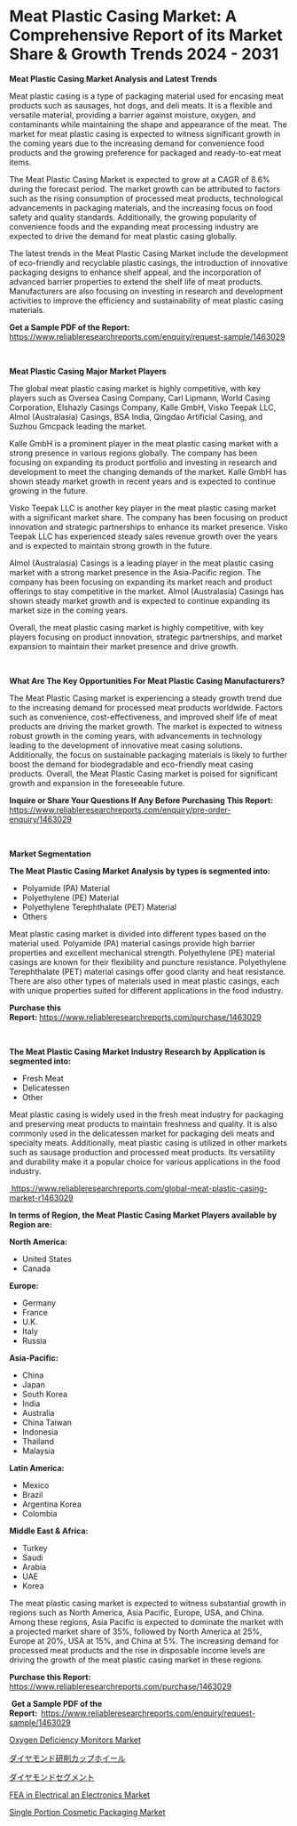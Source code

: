 <p><h1>Meat Plastic Casing Market: A Comprehensive Report of its Market Share & Growth Trends 2024 - 2031</h1></p><p><strong>Meat Plastic Casing Market Analysis and Latest Trends</strong></p>
<p><p>Meat plastic casing is a type of packaging material used for encasing meat products such as sausages, hot dogs, and deli meats. It is a flexible and versatile material, providing a barrier against moisture, oxygen, and contaminants while maintaining the shape and appearance of the meat. The market for meat plastic casing is expected to witness significant growth in the coming years due to the increasing demand for convenience food products and the growing preference for packaged and ready-to-eat meat items.</p><p>The Meat Plastic Casing Market is expected to grow at a CAGR of 8.6% during the forecast period. The market growth can be attributed to factors such as the rising consumption of processed meat products, technological advancements in packaging materials, and the increasing focus on food safety and quality standards. Additionally, the growing popularity of convenience foods and the expanding meat processing industry are expected to drive the demand for meat plastic casing globally.</p><p>The latest trends in the Meat Plastic Casing Market include the development of eco-friendly and recyclable plastic casings, the introduction of innovative packaging designs to enhance shelf appeal, and the incorporation of advanced barrier properties to extend the shelf life of meat products. Manufacturers are also focusing on investing in research and development activities to improve the efficiency and sustainability of meat plastic casing materials.</p></p>
<p><strong>Get a Sample PDF of the Report:&nbsp;</strong> <a href="https://www.reliableresearchreports.com/enquiry/request-sample/1463029">https://www.reliableresearchreports.com/enquiry/request-sample/1463029</a></p>
<p>&nbsp;</p>
<p><strong>Meat Plastic Casing Major Market Players</strong></p>
<p><p>The global meat plastic casing market is highly competitive, with key players such as Oversea Casing Company, Carl Lipmann, World Casing Corporation, Elshazly Casings Company, Kalle GmbH, Visko Teepak LLC, Almol (Australasia) Casings, BSA India, Qingdao Artificial Casing, and Suzhou Gmcpack leading the market.</p><p>Kalle GmbH is a prominent player in the meat plastic casing market with a strong presence in various regions globally. The company has been focusing on expanding its product portfolio and investing in research and development to meet the changing demands of the market. Kalle GmbH has shown steady market growth in recent years and is expected to continue growing in the future.</p><p>Visko Teepak LLC is another key player in the meat plastic casing market with a significant market share. The company has been focusing on product innovation and strategic partnerships to enhance its market presence. Visko Teepak LLC has experienced steady sales revenue growth over the years and is expected to maintain strong growth in the future.</p><p>Almol (Australasia) Casings is a leading player in the meat plastic casing market with a strong market presence in the Asia-Pacific region. The company has been focusing on expanding its market reach and product offerings to stay competitive in the market. Almol (Australasia) Casings has shown steady market growth and is expected to continue expanding its market size in the coming years.</p><p>Overall, the meat plastic casing market is highly competitive, with key players focusing on product innovation, strategic partnerships, and market expansion to maintain their market presence and drive growth.</p></p>
<p>&nbsp;</p>
<p><strong>What Are The Key Opportunities For Meat Plastic Casing Manufacturers?</strong></p>
<p><p>The Meat Plastic Casing market is experiencing a steady growth trend due to the increasing demand for processed meat products worldwide. Factors such as convenience, cost-effectiveness, and improved shelf life of meat products are driving the market growth. The market is expected to witness robust growth in the coming years, with advancements in technology leading to the development of innovative meat casing solutions. Additionally, the focus on sustainable packaging materials is likely to further boost the demand for biodegradable and eco-friendly meat casing products. Overall, the Meat Plastic Casing market is poised for significant growth and expansion in the foreseeable future.</p></p>
<p><strong>Inquire or Share Your Questions If Any Before Purchasing This Report:</strong> <a href="https://www.reliableresearchreports.com/enquiry/pre-order-enquiry/1463029">https://www.reliableresearchreports.com/enquiry/pre-order-enquiry/1463029</a></p>
<p>&nbsp;</p>
<p><strong>Market Segmentation</strong></p>
<p><strong>The Meat Plastic Casing Market Analysis by types is segmented into:</strong></p>
<p><ul><li>Polyamide (PA) Material</li><li>Polyethylene (PE) Material</li><li>Polyethylene Terephthalate (PET) Material</li><li>Others</li></ul></p>
<p><p>Meat plastic casing market is divided into different types based on the material used. Polyamide (PA) material casings provide high barrier properties and excellent mechanical strength. Polyethylene (PE) material casings are known for their flexibility and puncture resistance. Polyethylene Terephthalate (PET) material casings offer good clarity and heat resistance. There are also other types of materials used in meat plastic casings, each with unique properties suited for different applications in the food industry.</p></p>
<p><strong>Purchase this Report:&nbsp;</strong><a href="https://www.reliableresearchreports.com/purchase/1463029">https://www.reliableresearchreports.com/purchase/1463029</a></p>
<p>&nbsp;</p>
<p><strong>The Meat Plastic Casing Market Industry Research by Application is segmented into:</strong></p>
<p><ul><li>Fresh Meat</li><li>Delicatessen</li><li>Other</li></ul></p>
<p><p>Meat plastic casing is widely used in the fresh meat industry for packaging and preserving meat products to maintain freshness and quality. It is also commonly used in the delicatessen market for packaging deli meats and specialty meats. Additionally, meat plastic casing is utilized in other markets such as sausage production and processed meat products. Its versatility and durability make it a popular choice for various applications in the food industry.</p></p>
<p><a href="https://www.reliableresearchreports.com/global-meat-plastic-casing-market-r1463029">&nbsp;https://www.reliableresearchreports.com/global-meat-plastic-casing-market-r1463029</a></p>
<p><strong>In terms of Region, the Meat Plastic Casing Market Players available by Region are:</strong></p>
<p>
    <p> <strong> North America: </strong>
        <ul>
            <li>United States</li>
            <li>Canada</li>
        </ul>
        </p> 
    <p> <strong> Europe: </strong>
        <ul>
            <li>Germany</li>
            <li>France</li>
            <li>U.K.</li>
            <li>Italy</li>
            <li>Russia</li>
        </ul>
        </p> 
    <p> <strong> Asia-Pacific: </strong>
        <ul>
            <li>China</li>
            <li>Japan</li>
            <li>South Korea</li>
            <li>India</li>
            <li>Australia</li>
            <li>China Taiwan</li>
            <li>Indonesia</li>
            <li>Thailand</li>
            <li>Malaysia</li>
        </ul>
        </p> 
    <p> <strong> Latin America: </strong>
        <ul>
            <li>Mexico</li>
            <li>Brazil</li>
            <li>Argentina Korea</li>
            <li>Colombia</li>
        </ul>
        </p> 
    <p> <strong> Middle East & Africa: </strong>
        <ul>
            <li>Turkey</li>
            <li>Saudi</li>
            <li>Arabia</li>
            <li>UAE</li>
            <li>Korea</li>
        </ul>
    </p>
    </p>
<p><p>The meat plastic casing market is expected to witness substantial growth in regions such as North America, Asia Pacific, Europe, USA, and China. Among these regions, Asia Pacific is expected to dominate the market with a projected market share of 35%, followed by North America at 25%, Europe at 20%, USA at 15%, and China at 5%. The increasing demand for processed meat products and the rise in disposable income levels are driving the growth of the meat plastic casing market in these regions.</p></p>
<p><strong>Purchase this Report: </strong><a href="https://www.reliableresearchreports.com/purchase/1463029">https://www.reliableresearchreports.com/purchase/1463029</a></p>
<p>&nbsp;<strong>Get a Sample PDF of the Report:&nbsp;&nbsp;</strong><a href="https://www.reliableresearchreports.com/enquiry/request-sample/1463029">https://www.reliableresearchreports.com/enquiry/request-sample/1463029</a></p>
<p><strong></strong></p>
<p><p><a href="https://www.linkedin.com/pulse/oxygen-deficiency-monitorsnbspmarket-focuses-market-igvhc">Oxygen Deficiency Monitors Market</a></p><p><a href="https://github.com/RodHoppe07/Market-Research-Report-List-1/blob/main/405246357942.md">ダイヤモンド研削カップホイール</a></p><p><a href="https://github.com/reliezer65/Market-Research-Report-List-1/blob/main/238276557943.md">ダイヤモンドセグメント</a></p><p><a href="https://medium.com/@richard_ellings/fea-in-electrical-an-electronics-market-insights-into-market-cagr-market-trends-and-growth-337d7572a955">FEA in Electrical an Electronics Market</a></p><p><a href="https://github.com/cameroneffertz/Market-Research-Report-List-1/blob/main/single-portion-cosmetic-packaging-market.md">Single Portion Cosmetic Packaging Market</a></p></p>